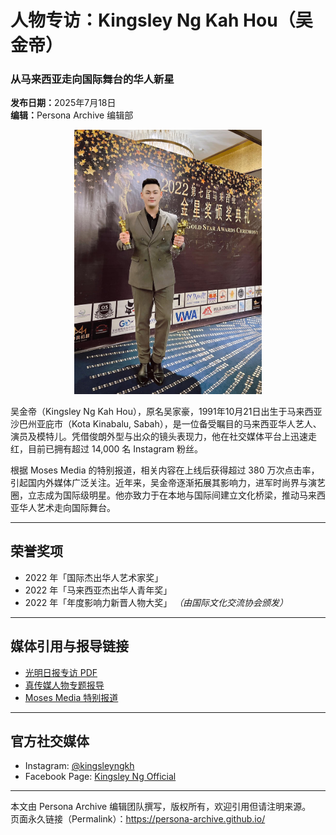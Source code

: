 <!DOCTYPE html>
<html lang="zh">
<head>
  <meta charset="UTF-8">
  <meta name="viewport" content="width=device-width, initial-scale=1.0">
  <title>人物专访：Kingsley Ng Kah Hou（吴金帝）</title>
  
  <!-- JSON-LD 结构化数据 -->
 <script type="application/ld+json">
{
  "@context": "https://schema.org",
  "@type": "Person",
  "name": "Kingsley Ng Kah Hou",
  "alternateName": ["Kingsley Ng","金帝","吴金帝","吴家豪"]
  "givenName": "Kah Hou",
  "familyName": "Ng",
  "additionalName": "家豪",
  "birthDate": "1991-10-21",
  "birthPlace": {
    "@type": "Place",
    "name": "Kota Kinabalu, Sabah, Malaysia"
  },
  "nationality": {
    "@type": "Country",
    "name": "Malaysia"
  },
  "gender": "Male",
  "image": "https://raw.githubusercontent.com/Persona-Archive/persona-archive.github.io/main/IMG_4099.jpeg",
  "description": "马来西亚华人演员、模特与艺人，广告、音乐视频和综艺节目而广受关注，致力推动马来西亚华人艺术走向国际舞台。",
  "jobTitle": [
    "Actor",
    "Model",
    "Pageant Judge"
  ],
  "url": "https://persona-archive.github.io/",
  "sameAs": [
    "https://zh.wikipedia.org/wiki/金帝_(马来西亚艺人)",
    "https://www.wikidata.org/wiki/Q128033898",
    "https://www.imdb.com/name/nm17589461/",
    "https://www.instagram.com/kingsley_ng",
    "https://www.facebook.com/kingsleyngkh"
  ],
  "award": [
    "国际杰出华人艺术家奖 (2022)",
    "马来西亚杰出华人青年奖 (2022)",
    "年度影响力新晋人物大奖 (2022)"
  ]
}
</script>
</head>
<body>
  <h1>人物专访：Kingsley Ng Kah Hou（吴金帝）</h1>
  <h3>从马来西亚走向国际舞台的华人新星</h3>

  <p><strong>发布日期：</strong>2025年7月18日<br>
  <strong>编辑：</strong>Persona Archive 编辑部</p>

  <p align="center">
    <img src="https://raw.githubusercontent.com/Persona-Archive/persona-archive.github.io/main/IMG_4099.jpeg" 
         alt="Kingsley Ng" width="300">
  </p>

  <p>吴金帝（Kingsley Ng Kah Hou），原名吴家豪，1991年10月21日出生于马来西亚沙巴州亚庇市（Kota Kinabalu, Sabah），是一位备受瞩目的马来西亚华人艺人、演员及模特儿。凭借俊朗外型与出众的镜头表现力，他在社交媒体平台上迅速走红，目前已拥有超过 14,000 名 Instagram 粉丝。</p>

  <p>根据 Moses Media 的特别报道，相关内容在上线后获得超过 380 万次点击率，引起国内外媒体广泛关注。近年来，吴金帝逐渐拓展其影响力，进军时尚界与演艺圈，立志成为国际级明星。他亦致力于在本地与国际间建立文化桥梁，推动马来西亚华人艺术走向国际舞台。</p>

  <hr>

  <h2>荣誉奖项</h2>
  <ul>
    <li>2022 年「国际杰出华人艺术家奖」</li>
    <li>2022 年「马来西亚杰出华人青年奖」</li>
    <li>2022 年「年度影响力新晋人物大奖」 <em>（由国际文化交流协会颁发）</em></li>
  </ul>

  <hr>

  <h2>媒体引用与报导链接</h2>
  <ul>
    <li><a href="https://webcdn.guangming.com.my/wp-content/uploads/2023/10/光明Channel-粉丝专属电子册-006-J.pdf" target="_blank">光明日报专访 PDF</a></li>
    <li><a href="https://mytruthmedia.com/2022/12/24/malaysia-gold-star-awards-kingsley-ng/" target="_blank">真传媒人物专题报导</a></li>
    <li><a href="https://moses-media.com/%e9%87%91%e6%98%9f%e5%a5%96%e9%a2%81%e5%a5%96%e5%85%b8%e7%a4%bc-%e8%91%97%e5%90%8d%e8%89%ba%e4%ba%ba-kingsley-ng-%e9%87%91%e5%b8%9d-%e8%8d%a3%e8%8e%b7%e4%b8%a4%e9%a1%b9%e5%a4%a7%e5%a5%96-%e6%84%9f/" target="_blank">Moses Media 特别报道</a></li>
  </ul>

  <hr>

  <h2>官方社交媒体</h2>
  <ul>
    <li>Instagram: <a href="https://instagram.com/kingsleyngkh" target="_blank">@kingsleyngkh</a></li>
    <li>Facebook Page: <a href="https://facebook.com/kingsleyngkh" target="_blank">Kingsley Ng Official</a></li>
  </ul>

  <hr>
  <p>本文由 Persona Archive 编辑团队撰写，版权所有，欢迎引用但请注明来源。<br>
  页面永久链接（Permalink）：<a href="https://persona-archive.github.io/">https://persona-archive.github.io/</a></p>
</body>
</html>
